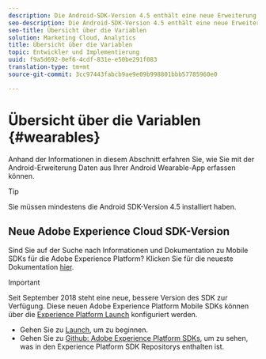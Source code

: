 ```yaml
---
description: Die Android-SDK-Version 4.5 enthält eine neue Erweiterung von Android, die Ihnen das Erfassen der Nutzungsdaten von Ihrer Android Wearable App ermöglicht.
seo-description: Die Android-SDK-Version 4.5 enthält eine neue Erweiterung von Android, die Ihnen das Erfassen der Nutzungsdaten von Ihrer Android Wearable App ermöglicht.
seo-title: Übersicht über die Variablen
solution: Marketing Cloud, Analytics
title: Übersicht über die Variablen
topic: Entwickler und Implementierung
uuid: f9a5d692-0ef6-4cdf-831e-e50be291f083
translation-type: tm+mt
source-git-commit: 3cc97443fabcb9ae9e09b998801bbb57785960e0

---
```



# Übersicht über die Variablen {#wearables}

Anhand der Informationen in diesem Abschnitt erfahren Sie, wie Sie mit der Android-Erweiterung Daten aus Ihrer Android Wearable-App erfassen können.

>[!TIP]
>
>Sie müssen mindestens die Android SDK-Version 4.5 installiert haben.

## Neue Adobe Experience Cloud SDK-Version

Sind Sie auf der Suche nach Informationen und Dokumentation zu Mobile SDKs für die Adobe Experience Platform? Klicken Sie für die neueste Dokumentation [hier](https://aep-sdks.gitbook.io/docs/).

>[!IMPORTANT]
>
>Seit September 2018 steht eine neue, bessere Version des SDK zur Verfügung. Diese neuen Adobe Experience Platform Mobile SDKs können über die [Experience Platform Launch](https://www.adobe.com/experience-platform/launch.html) konfiguriert werden.

* Gehen Sie zu [Launch](https://launch.adobe.com/), um zu beginnen.
* Gehen Sie zu [Github: Adobe Experience Platform SDKs](https://github.com/Adobe-Marketing-Cloud/acp-sdks), um zu sehen, was in den Experience Platform SDK Repositorys enthalten ist.